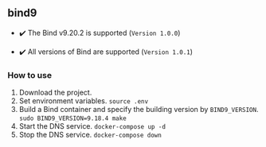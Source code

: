 ## bind9

- ✔️ The Bind v9.20.2 is supported (`Version 1.0.0`)

- ✔️ All versions of Bind are supported (`Version 1.0.1`)


### How to use
1. Download the project.
2. Set environment variables.
`source .env`
3. Build a Bind container and specify the building version by `BIND9_VERSION`.
`sudo BIND9_VERSION=9.18.4 make`
4. Start the DNS service.
`docker-compose up -d`
5. Stop the DNS service.
`docker-compose down`
